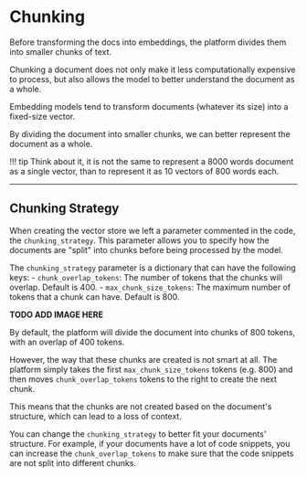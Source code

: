 # Chunking

Before transforming the docs into embeddings, the platform divides them into smaller chunks of text. 

Chunking a document does not only make it less computationally expensive to process, but also allows the model to better understand the document as a whole.

Embedding models tend to transform documents (whatever its size) into a fixed-size vector.

By dividing the document into smaller chunks, we can better represent the document as a whole.


!!! tip
    Think about it, it is not the same to represent a 8000 words document as a single vector, than to represent it as 10 vectors of 800 words each.

---

## Chunking Strategy

When creating the vector store we left a parameter commented in the code, the `chunking_strategy`. This parameter allows you to specify how the documents are "split" into chunks before being processed by the model.

The `chunking_strategy` parameter is a dictionary that can have the following keys:
    - `chunk_overlap_tokens`: The number of tokens that the chunks will overlap. Default is 400.
    - `max_chunk_size_tokens`: The maximum number of tokens that a chunk can have. Default is 800.

**TODO ADD IMAGE HERE**

By default, the platform will divide the document into chunks of 800 tokens, with an overlap of 400 tokens.

However, the way that these chunks are created is not smart at all. The platform simply takes the first `max_chunk_size_tokens` tokens (e.g. 800) and then moves `chunk_overlap_tokens` tokens to the right to create the next chunk.

This means that the chunks are not created based on the document's structure, which can lead to a loss of context.

You can change the `chunking_strategy` to better fit your documents' structure. For example, if your documents have a lot of code snippets, you can increase the `chunk_overlap_tokens` to make sure that the code snippets are not split into different chunks.